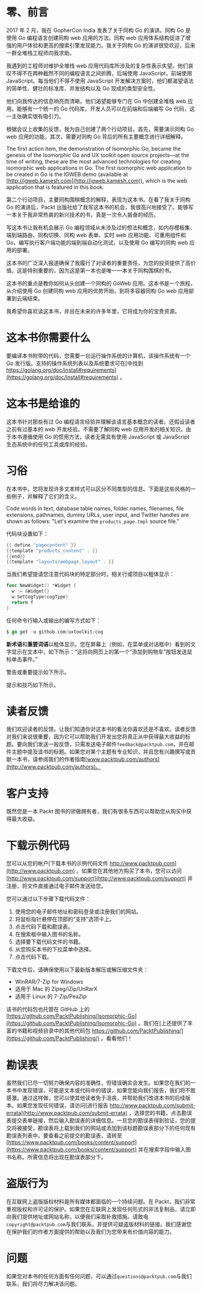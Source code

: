 # 零、前言

2017 年 2 月，我在 GopherCon India 发表了关于同构 Go 的演讲。同构 Go 是使用 Go 编程语言创建同构 web 应用的方法。同构 web 应用体系结构促进了增强的用户体验和更高的搜索引擎发现能力。我关于同构 Go 的演讲很受欢迎，后来一群全堆栈工程师向我求助。

我遇到的工程师对维护全堆栈 web 应用代码库所涉及的复杂性表示失望。他们哀叹不得不在两种截然不同的编程语言之间折腾，后端使用 JavaScript，前端使用 JavaScript。每当他们不得不使用 JavaScript 开发解决方案时，他们都渴望语法的简单性、健壮的标准库、并发结构以及 Go 现成的类型安全性。

他们向我传达的信息响亮而清晰。他们渴望能够专门在 Go 中创建全堆栈 web 应用。能够有一个统一的 Go 代码库，开发人员可以在前端和后端编写 Go 代码，这一主张确实很有吸引力。

根据会议上收集的反馈，我为自己创建了两个行动项目。首先，需要演示同构 Go web 应用的功能。其次，需要对同构 Go 背后的所有主要概念进行详细解释。

The first action item, the demonstration of Isomorphic Go, became the genesis of the Isomorphic Go and UX toolkit open source projects—at the time of writing, these are the most advanced technologies for creating isomorphic web applications in Go. The first isomorphic web application to be created in Go is the IGWEB demo (available at [http://igweb.kamesh.com](http://igweb.kamesh.com)), which is the web application that is featured in this book.

第二个行动项目，主要同构围棋概念的解释，表现为这本书。在看了我关于同构 Go 的演讲后，Packt 出版社给了我写这本书的机会，我很高兴地接受了。能够写一本关于我非常热衷的新兴技术的书，真是一次令人振奋的经历。

写这本书让我有机会展示 Go 编程领域从未涉及过的想法和概念，如内存模板集、端到端路由、同构切换、同构 web 表单、实时 web 应用功能、可重用组件和 Go，编写执行客户端功能的端到端自动化测试，以及使用 Go 编写的同构 web 应用的部署。

这本书的广泛深入报道确保了我履行了对读者的重要责任，为您的投资提供了高价值。这是特别重要的，因为这是第一本也是唯一一本关于同构围棋的书。

这本书的重点是教你如何从头创建一个同构的 GoWeb 应用。这本书是一个旅程，从介绍使用 Go 创建同构 web 应用的优势开始，到将多容器同构 Go web 应用部署到云端结束。

我希望你喜欢读这本书，并且在未来的许多年里，它将成为你的宝贵资源。

# 这本书你需要什么

要编译本书附带的代码，您需要一台运行操作系统的计算机，该操作系统有一个 Go 发行版。支持的操作系统列表以及系统要求可在[中找到 https://golang.org/doc/install#requirements](https://golang.org/doc/install#requirements) 。

# 这本书是给谁的

这本书针对那些有过 Go 编程语言经验并理解该语言基本概念的读者。还假设读者之前有过基本的 web 开发经验。不需要了解同构 web 应用开发的相关知识。由于本书遵循使用 Go 的惯用方法，读者无需具有使用 JavaScript 或 JavaScript 生态系统中的任何工具或库的经验。

# 习俗

在本书中，您将发现许多文本样式可以区分不同类型的信息。下面是这些风格的一些例子，并解释了它们的含义。

Code words in text, database table names, folder names, filenames, file extensions, pathnames, dummy URLs, user input, and Twitter handles are shown as follows: "Let's examine the `products_page.tmpl` source file."

代码块设置如下：

```go
{{ define "pagecontent" }}
{{template "products_content" . }}
{{end}}
{{template "layouts/webpage_layout" . }}
```

当我们希望提请您注意代码块的特定部分时，相关行或项目以粗体显示：

```go
func NewWidget() *Widget {
  w := &Widget{}
  w.SetCogType(cogType)
  return f
}
```

任何命令行输入或输出的编写方式如下：

```go
$ go get -u github.com/uxtoolkit/cog
```

**新术语**和**重要词语**以粗体显示。您在屏幕上（例如，在菜单或对话框中）看到的文字显示在文本中，如下所示：“这将向网页上的第一个“添加到购物车”按钮发送鼠标单击事件。”

警告或重要提示如下所示。

提示和技巧如下所示。

# 读者反馈

我们欢迎读者的反馈。让我们知道你对这本书的看法你喜欢还是不喜欢。读者反馈对我们来说很重要，因为它可以帮助我们开发出您将真正从中获得最大收益的标题。要向我们发送一般反馈，只需发送电子邮件`feedback@packtpub.com`，并在邮件主题中提及该书的标题。如果您对某个主题有专业知识，并且您有兴趣撰写或贡献一本书，请参阅我们的作者指南[www.packtpub.com/authors](http://www.packtpub.com/authors)。

# 客户支持

既然您是一本 Packt 图书的骄傲拥有者，我们有很多东西可以帮助您从购买中获得最大收益。

# 下载示例代码

您可以从您的帐户[下载本书的示例代码文件 http://www.packtpub.com](http://www.packtpub.com) 。如果您在其他地方购买了本书，您可以访问[http://www.packtpub.com/support](http://www.packtpub.com/support) 并注册，将文件直接通过电子邮件发送给您。

您可以通过以下步骤下载代码文件：

1.  使用您的电子邮件地址和密码登录或注册我们的网站。
2.  将鼠标指针悬停在顶部的“支持”选项卡上。
3.  点击代码下载和勘误表。
4.  在搜索框中输入图书的名称。
5.  选择要下载代码文件的书籍。
6.  从您购买本书的下拉菜单中选择。
7.  点击代码下载。

下载文件后，请确保使用以下最新版本解压或解压缩文件夹：

*   WinRAR/7-Zip for Windows
*   适用于 Mac 的 Zipeg/iZip/UnRarX
*   适用于 Linux 的 7-Zip/PeaZip

该书的代码包也托管在 GitHub 上的[https://github.com/PacktPublishing/Isomorphic-Go](https://github.com/PacktPublishing/Isomorphic-Go) 。我们在[上还提供了丰富的书籍和视频目录中的其他代码包 https://github.com/PacktPublishing/](https://github.com/PacktPublishing/) 。看看他们！

# 勘误表

虽然我们已尽一切努力确保内容的准确性，但错误确实会发生。如果您在我们的一本书中发现错误，可能是文本或代码中的错误，如果您能向我们报告，我们将不胜感激。通过这样做，您可以使其他读者免于沮丧，并帮助我们改进本书的后续版本。如果您发现任何错误，请访问[进行报告 http://www.packtpub.com/submit-errata](http://www.packtpub.com/submit-errata) ，选择您的书籍，点击勘误表提交表单链接，然后输入勘误表的详细信息。一旦您的勘误表得到验证，您的提交将被接受，勘误表将上载到我们的网站或添加到该标题勘误表部分下的任何现有勘误表列表中。要查看之前提交的勘误表，请转至[https://www.packtpub.com/books/content/support](https://www.packtpub.com/books/content/support) 并在搜索字段中输入图书名称。所需信息将出现在勘误表部分下。

# 盗版行为

在互联网上盗版版权材料是所有媒体都面临的一个持续问题。在 Packt，我们非常重视版权和许可证的保护。如果您在互联网上发现任何形式的非法复制品，请立即向我们提供地址或网站名称，以便我们采取补救措施。请致电`copyright@packtpub.com`与我们联系，并提供可疑盗版材料的链接。我们感谢您在保护我们的作者方面提供的帮助以及我们为您带来有价值内容的能力。

# 问题

如果您对本书的任何方面有任何问题，可以通过`questions@packtpub.com`与我们联系，我们将尽力解决该问题。